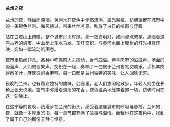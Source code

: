 #### 兰州之夜

兰州的夜，静谧而深沉。黄河水在夜色中悄然流淌，波光粼粼，仿佛镶嵌在城市中的一条银色丝带。微风拂过，带来丝丝凉意，吹散了白日的喧嚣与浮躁。

站在白塔山上俯瞰，整个城市灯火辉煌。那一盏盏明灯，如同点点繁星，点缀着这座古老的城市。中山桥上车水马龙，车灯交织，与黄河水面上反射的灯光相互辉映，宛如一幅流动的画卷。

夜市里热闹非凡。各种小吃摊前人头攒动，香气四溢。烤羊肉串的滋滋声、汤面的吸溜声、人们的谈笑声，交织在一起，奏响了一曲属于兰州夜的交响乐。手抓羊肉鲜嫩多汁，麻辣烫鲜香麻辣，每一口都是兰州独特的美味，让人回味无穷。

夜晚的兰州，也有着它独特的韵味。公园里，老人们悠闲地散步，年轻人则坐在长椅上谈天说地。空气中弥漫着淡淡的花香，夜色温柔地笼罩着这一切，仿佛时间在这一刻静止。

在这宁静的夜晚，我漫步在兰州的街头，感受着这座城市的呼吸与脉搏。兰州的夜，就像一本厚重的书，每一章节都充满了故事与温情。而我也在这夜色中，找到了属于自己的那份宁静与惬意。